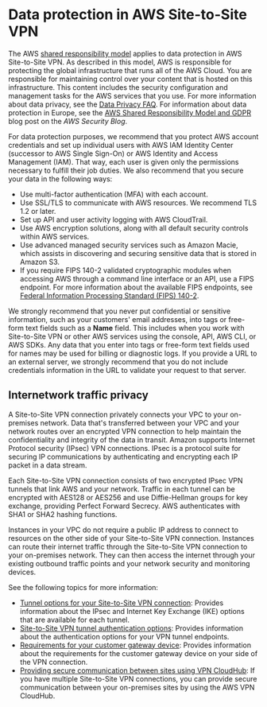 # Data protection in AWS Site\-to\-Site VPN<a name="data-protection"></a>

The AWS [shared responsibility model](http://aws.amazon.com/compliance/shared-responsibility-model/) applies to data protection in AWS Site\-to\-Site VPN\. As described in this model, AWS is responsible for protecting the global infrastructure that runs all of the AWS Cloud\. You are responsible for maintaining control over your content that is hosted on this infrastructure\. This content includes the security configuration and management tasks for the AWS services that you use\. For more information about data privacy, see the [Data Privacy FAQ](http://aws.amazon.com/compliance/data-privacy-faq)\. For information about data protection in Europe, see the [AWS Shared Responsibility Model and GDPR](http://aws.amazon.com/blogs/security/the-aws-shared-responsibility-model-and-gdpr/) blog post on the *AWS Security Blog*\.

For data protection purposes, we recommend that you protect AWS account credentials and set up individual users with AWS IAM Identity Center \(successor to AWS Single Sign\-On\) or AWS Identity and Access Management \(IAM\)\. That way, each user is given only the permissions necessary to fulfill their job duties\. We also recommend that you secure your data in the following ways:
+ Use multi\-factor authentication \(MFA\) with each account\.
+ Use SSL/TLS to communicate with AWS resources\. We recommend TLS 1\.2 or later\.
+ Set up API and user activity logging with AWS CloudTrail\.
+ Use AWS encryption solutions, along with all default security controls within AWS services\.
+ Use advanced managed security services such as Amazon Macie, which assists in discovering and securing sensitive data that is stored in Amazon S3\.
+ If you require FIPS 140\-2 validated cryptographic modules when accessing AWS through a command line interface or an API, use a FIPS endpoint\. For more information about the available FIPS endpoints, see [Federal Information Processing Standard \(FIPS\) 140\-2](http://aws.amazon.com/compliance/fips/)\.

We strongly recommend that you never put confidential or sensitive information, such as your customers' email addresses, into tags or free\-form text fields such as a **Name** field\. This includes when you work with Site\-to\-Site VPN or other AWS services using the console, API, AWS CLI, or AWS SDKs\. Any data that you enter into tags or free\-form text fields used for names may be used for billing or diagnostic logs\. If you provide a URL to an external server, we strongly recommend that you do not include credentials information in the URL to validate your request to that server\.



## Internetwork traffic privacy<a name="internetwork-traffic-privacy"></a>

A Site\-to\-Site VPN connection privately connects your VPC to your on\-premises network\. Data that's transferred between your VPC and your network routes over an encrypted VPN connection to help maintain the confidentiality and integrity of the data in transit\. Amazon supports Internet Protocol security \(IPsec\) VPN connections\. IPsec is a protocol suite for securing IP communications by authenticating and encrypting each IP packet in a data stream\. 

Each Site\-to\-Site VPN connection consists of two encrypted IPsec VPN tunnels that link AWS and your network\. Traffic in each tunnel can be encrypted with AES128 or AES256 and use Diffie\-Hellman groups for key exchange, providing Perfect Forward Secrecy\. AWS authenticates with SHA1 or SHA2 hashing functions\. 

Instances in your VPC do not require a public IP address to connect to resources on the other side of your Site\-to\-Site VPN connection\. Instances can route their internet traffic through the Site\-to\-Site VPN connection to your on\-premises network\. They can then access the internet through your existing outbound traffic points and your network security and monitoring devices\.

See the following topics for more information:
+ [Tunnel options for your Site\-to\-Site VPN connection](VPNTunnels.md): Provides information about the IPsec and Internet Key Exchange \(IKE\) options that are available for each tunnel\.
+ [Site\-to\-Site VPN tunnel authentication options](vpn-tunnel-authentication-options.md): Provides information about the authentication options for your VPN tunnel endpoints\.
+ [Requirements for your customer gateway device](your-cgw.md#CGRequirements): Provides information about the requirements for the customer gateway device on your side of the VPN connection\.
+ [Providing secure communication between sites using VPN CloudHub](VPN_CloudHub.md): If you have multiple Site\-to\-Site VPN connections, you can provide secure communication between your on\-premises sites by using the AWS VPN CloudHub\. 